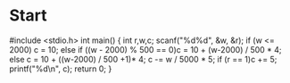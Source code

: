 # Start
#include <stdio.h>
int main()
{
	int r,w,c;
	scanf("%d%d", &w, &r);
	if (w <= 2000)
		c = 10;
	else if ((w - 2000) % 500 == 0)c = 10 + (w-2000) / 500 * 4;
	else c = 10 + ((w-2000) / 500 +1)* 4;
	c -= w / 5000 * 5;
	if (r == 1)c += 5;
	printf("%d\n", c);
	return 0;
}
